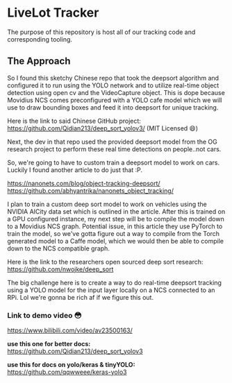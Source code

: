 # LiveLot Tracker

The purpose of this repository is host all of our tracking code and corresponding tooling.


## The Approach

So I found this sketchy Chinese repo that took the deepsort algorithm and configured it to run using the YOLO network and to utilize real-time object detection using open cv and the VideoCapture object. This is dope because Movidius NCS comes preconfigured with a YOLO cafe model which we will use to draw bounding boxes and feed it into deepsort for unique tracking.

Here is the link to said Chinese GitHub project: https://github.com/Qidian213/deep_sort_yolov3/ (MIT Licensed 😄)

Next, the dev in that repo used the provided deepsort model from the OG research project to perform these real time detections on people..not cars.

So, we're going to have to custom train a deepsort model to work on cars. Luckily I found another article to do just that :P. 

https://nanonets.com/blog/object-tracking-deepsort/
https://github.com/abhyantrika/nanonets_object_tracking/

I plan to train a custom deep sort model to work on vehicles using the NVIDIA AICity data set which is outlined in the article. After this is trained on a GPU configured instance, my next step will be to compile the model down to a Movidius NCS graph. Potential issue, in this article they use PyTorch to train the model, so we've gotta figure out a way to compile from the Torch generated model to a Caffe model, which we would then be able to compile down to the NCS compatible
graph.

Here is the link to the researchers open sourced deep sort research: https://github.com/nwojke/deep_sort

The big challenge here is to create a way to do real-time deepsort tracking using a YOLO model for the input layer locally on a NCS connected to an RPi. Lol we're gonna be rich af if we figure this out.


### Link to demo video 😳
https://www.bilibili.com/video/av23500163/

**use this one for better docs:** https://github.com/Qidian213/deep_sort_yolov3

**use this for docs on yolo/keras & tinyYOLO:** https://github.com/qqwweee/keras-yolo3


